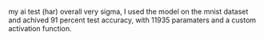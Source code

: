my ai test (har)
overall very sigma, I used the model on the mnist dataset and achived 91 percent test accuracy, with 11935 paramaters and a custom activation function.
